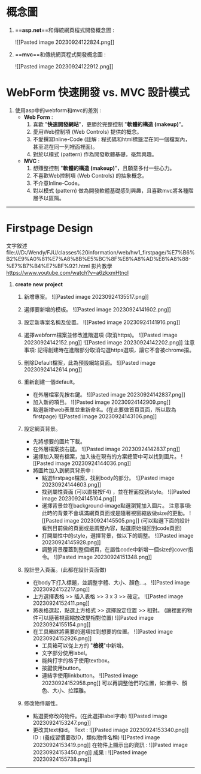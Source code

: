 # 概念圖

1. ==**asp.net**==和傳統網頁程式開發概念圖 :

	![[Pasted image 20230924122824.png]]
	
2. ==**mvc**==和傳統網頁程式開發概念圖 :
	
	![[Pasted image 20230924122912.png]]
# WebForm 快速開發 vs. MVC 設計模式
1. 使用asp中的webform和mvc的差別 :
	* **Web Form** :
		1. 喜歡 "**快速開發網站**"，更勝於完整控制 "**軟體的構造 (makeup)**"。
		2. 愛用Web控制項 (Web Controls) 提供的概念。
		3. 不愛撰寫Inline-Code (註解 : 程式碼和html標籤混在同一個檔案內，甚至混在同一列裡面裡面)。
		4. 對於以模式 (pattern) 作為開發軟體基礎，毫無興趣。 
	* **MVC** :
		1. 想賺整控制 "**軟體的構造 (makeup)**"，且願意多付一些心力。
		2. 不喜歡Web控制項 (Web Controls) 的抽象概念。
		3. 不介意Inline-Code。
		4. 對以模式 (pattern) 做為開發軟體基礎感到興趣，且喜歡mvc將各種階層予以區隔。







---------------------------------------------------------------------------------------------------------------------------------------------------------------
# Firstpage Design
文字敘述 file:///D:/Wendy/FJU/classes%20information/web/hw1_firstpage/%E7%B6%B2%E9%A0%81%E7%A8%8B%E5%BC%8F%E8%A8%AD%E8%A8%88-%E7%B7%B4%E7%BF%921.html 
影片教學 https://www.youtube.com/watch?v=a6zkxmHtncI
1. **create new project**
	1. 新增專案。
		![[Pasted image 20230924135517.png]]
	2. 選擇要新增的模板。
		![[Pasted image 20230924141602.png]]
	3. 設定新專案名稱及位置。
		![[Pasted image 20230924141916.png]]
	4. 選擇webform檔案並修改進階選項 (取消https)。
		![[Pasted image 20230924142152.png]]
		![[Pasted image 20230924142202.png]] 
 	注意事項:
	 	記得創建時在進階部分取消勾選https選項，讓它不會被chrome擋。

	5. 刪除Default檔案，此為預設網站頁面。
	![[Pasted image 20230924142614.png]]
	6. 重新創建一個default。
		* 在外層檔案先按右鍵。
			![[Pasted image 20230924142837.png]]
		* 加入新的項目。
			![[Pasted image 20230924142909.png]]
		* 點選新增web表單並重新命名。(在此要做首頁頁面，所以取為firstpage)
			![[Pasted image 20230924143106.png]]
	7. 設定網頁背景。
		* 先將想要的圖片下載。
		* 在外層檔案按右鍵。
			![[Pasted image 20230924142837.png]]
		* 選擇加入現有檔案，加入後在現有的方案總管中可以找到圖片。
			![[Pasted image 20230924144036.png]]
		* 將圖片加入到網頁背景中 : 
			* 點選firstpage檔案，找到body的部分。
				![[Pasted image 20230924144603.png]]
			* 找到屬性頁面 (可以直接按F4) ，並在裡面找到style。
				![[Pasted image 20230924145104.png]]
			* 選擇背景並在background-image點選瀏覽加入圖片。
				注意事項:
					此時的背景不會填滿網頁頁面或是隨著視窗縮放做size的更動。
					![[Pasted image 20230924145505.png]]
					(可以點選下面的設計看到目前做的頁面或是調整內容，點選原始擋回到code頁面)
			* 打開屬性中的style，選擇背景，做以下的調整。
				![[Pasted image 20230924145928.png]]
			* 調整背景覆蓋到整個網頁，在屬性code中新增一個size的cover指令。
				![[Pasted image 20230924151348.png]]
	8. 設計登入頁面。(此都在設計頁面做)
		* 在body下打入標題，並調整字體、大小、顏色...。
			![[Pasted image 20230924152217.png]]
		* 上方選擇表格 >> 插入表格 >> 3 x 3 >> 確定。
			![[Pasted image 20230924152411.png]]
		* 將表格選起，點選上方格式 >> 選擇設定位置 >> 相對。 (讓裡面的物件可以隨著視窗縮放改變相對位置)
			![[Pasted image 20230924155154.png]]
		* 在工具箱終將需要的選項拉到想要的位置。
			![[Pasted image 20230924152926.png]]
			* 工具箱可以從上方的 "**檢視**"中新增。
			* 文字部分使用label。
			* 能夠打字的格子使用textbox。
			* 按鍵使用button。
			* 連結字使用linkbutton。
			![[Pasted image 20230924152958.png]]
			可以再調整他們的位置，如:置中、顏色、大小、拉距離。
	9. 修改物件屬性。
		* 點選要修改的物件。(在此選擇label字串)
			![[Pasted image 20230924153247.png]]
		* 更改其text和id。
			Text :
			![[Pasted image 20230924153340.png]]
			ID : (養成習慣要改ID，類似物件名稱)
			![[Pasted image 20230924153419.png]]
			在物件上顯示出的資訊 :
			![[Pasted image 20230924153450.png]]
	成果 :
		![[Pasted image 20230924155738.png]]

--------------------------------------------------

